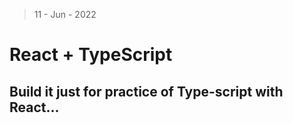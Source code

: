 > 11 - Jun - 2022

# React + TypeScript 

## Build it just for practice of Type-script with React...